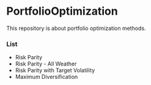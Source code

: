 # PortfolioOptimization

This repository is about portfolio optimization methods. 

### List

- Risk Parity
- Risk Parity - All Weather
- Risk Parity with Target Volatility
- Maximum Diversification
